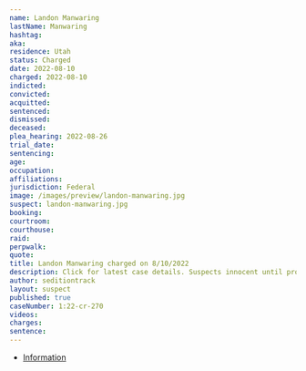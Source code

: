 ```yaml
---
name: Landon Manwaring
lastName: Manwaring
hashtag:
aka:
residence: Utah
status: Charged
date: 2022-08-10
charged: 2022-08-10
indicted:
convicted:
acquitted:
sentenced:
dismissed:
deceased:
plea_hearing: 2022-08-26
trial_date:
sentencing:
age:
occupation:
affiliations:
jurisdiction: Federal
image: /images/preview/landon-manwaring.jpg
suspect: landon-manwaring.jpg
booking:
courtroom:
courthouse:
raid:
perpwalk:
quote:
title: Landon Manwaring charged on 8/10/2022
description: Click for latest case details. Suspects innocent until proven guilty.
author: seditiontrack
layout: suspect
published: true
caseNumber: 1:22-cr-270
videos:
charges:
sentence:
---
```


- [Information](https://www.justice.gov/usao-dc/case-multi-defendant/file/1527176/download)
